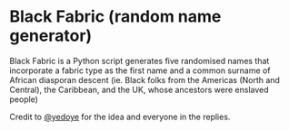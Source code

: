 # Black Fabric (random name generator)

Black Fabric is a Python script generates five randomised names that incorporate a fabric type as the first name and a common surname of African diasporan descent (ie. Black folks from the Americas (North and Central), the Caribbean, and the UK, whose ancestors were enslaved people)

Credit to [@yedoye](https://twitter.com/yedoye_/status/1422264318079422466) for the idea and everyone in the replies.
